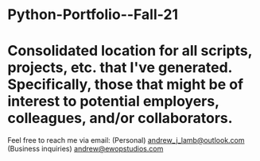 # Python-Portfolio--Fall-21
# Consolidated location for all scripts, projects, etc. that I've generated. Specifically, those that might be of interest to potential employers, colleagues, and/or collaborators.

Feel free to reach me via email: 
(Personal)
andrew_j_lamb@outlook.com
(Business inquiries)
andrew@ewopstudios.com

